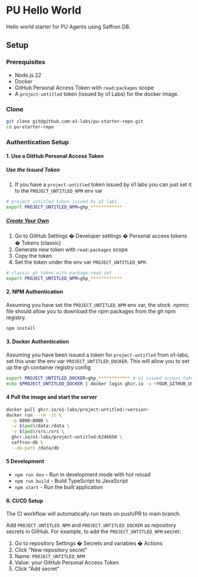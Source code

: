 # PU Hello World

Hello world starter for PU Agents using Saffron DB.

## Setup

### Prerequisites

- Node.js 22
- Docker
- GitHub Personal Access Token with `read:packages` scope
- A `project-untitled` token (issued by o1 Labs) for the docker image.

### Clone
```bash
git clone git@github.com:o1-labs/pu-starter-repo.git
cd pu-starter-repo
```

### Authentication Setup

#### 1. Use a GitHub Personal Access Token

##### Use the Issued Token
1. If you have a `project-untitled` token issued by o1 labs you can just set it to the `PROJECT_UNTITLED_NPM` env var
```bash
# project untitled token issued by o1 labs
export PROJECT_UNTITLED_NPM=ghp_************
```

##### [Create Your Own](https://docs.github.com/en/authentication/keeping-your-account-and-data-secure/managing-your-personal-access-tokens#personal-access-tokens-classic)
1. Go to GitHub Settings � Developer settings � Personal access tokens � Tokens (classic)
2. Generate new token with `read:packages` scope
3. Copy the token
4. Set the token under the env var `PROJECT_UNTITLED_NPM`.
```bash
# classic gh token with package:read set
export PROJECT_UNTITLED_NPM=ghp_************
```

#### 2. NPM Authentication

Assuming you have set the `PROJECT_UNTITLED_NPM` env var, the stock .npmrc file should allow you to download the npm packages
from the gh npm registry.

```bash
npm install
```

#### 3. Docker Authentication

Assuming you have been issued a token for `project-untitled` from o1-labs, set this uner the env var `PROJECT_UNTITLED_DOCKER`.
This will allow you to set up the gh container registry config

```bash
export PROJECT_UNTITLED_DOCKER=ghp_************ # o1 issued access token for docker registry access
echo $PROJECT_UNTITLED_DOCKER | docker login ghcr.io -u <YOUR_GITHUB_USERNAME> --password-stdin
```

#### 4 Pull the image and start the server

```bash
docker pull ghcr.io/o1-labs/project-untitled:<version>
docker run --rm -it \
  -p 8000:8000 \
  -v $(pwd)/data:/data \
  -v $(pwd)/srs:/srs \
  ghcr.io/o1-labs/project-untitled:6246650 \
  saffron-db \
  --db-path /data/db
```

#### 5 Development

- `npm run dev` - Run in development mode with hot reload
- `npm run build` - Build TypeScript to JavaScript
- `npm start` - Run the built application

#### 6. CI/CD Setup

The CI workflow will automatically run tests on push/PR to main branch.

Add `PROJECT_UNTITLED_NPM` and `PROJECT_UNTITLED_DOCKER` as repository secrets in GitHub.
For example, to add the `PROJECT_UNTITLED_NPM` secret:

1. Go to repository Settings � Secrets and variables � Actions
2. Click "New repository secret"
3. Name: `PROJECT_UNTITLED_NPM`
4. Value: your GitHub Personal Access Token
5. Click "Add secret"
